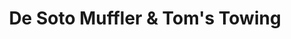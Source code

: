 ---
title: "De Soto Muffler & Tom's Towing"
url: /de-soto/de-soto-muffler-und-toms-towing/
shop: Autowerkstatt
---